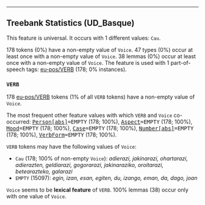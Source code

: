 

--------------------------------------------------------------------------------

## Treebank Statistics (UD_Basque)

This feature is universal.
It occurs with 1 different values: `Cau`.

178 tokens (0%) have a non-empty value of `Voice`.
47 types (0%) occur at least once with a non-empty value of `Voice`.
38 lemmas (0%) occur at least once with a non-empty value of `Voice`.
The feature is used with 1 part-of-speech tags: [eu-pos/VERB]() (178; 0% instances).

### `VERB`

178 [eu-pos/VERB]() tokens (1% of all `VERB` tokens) have a non-empty value of `Voice`.

The most frequent other feature values with which `VERB` and `Voice` co-occurred: <tt><a href="Person[abs].html">Person[abs]</a>=EMPTY</tt> (178; 100%), <tt><a href="Aspect.html">Aspect</a>=EMPTY</tt> (178; 100%), <tt><a href="Mood.html">Mood</a>=EMPTY</tt> (178; 100%), <tt><a href="Case.html">Case</a>=EMPTY</tt> (178; 100%), <tt><a href="Number[abs].html">Number[abs]</a>=EMPTY</tt> (178; 100%), <tt><a href="VerbForm.html">VerbForm</a>=EMPTY</tt> (178; 100%).

`VERB` tokens may have the following values of `Voice`:

* `Cau` (178; 100% of non-empty `Voice`): <em>adierazi, jakinarazi, ohartarazi, adierazten, geldiarazi, gogorarazi, jakinaraziko, oroitarazi, betearazteko, galarazi</em>
* `EMPTY` (15097): <em>egin, izan, esan, egiten, du, izango, eman, da, dago, joan</em>

`Voice` seems to be **lexical feature** of `VERB`. 100% lemmas (38) occur only with one value of `Voice`.

